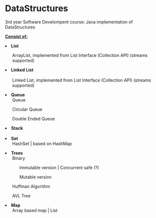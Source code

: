 # DataStructures

3rd year Software Develompent course:
Java implementation of DataStructures <br>

<b><u> Consist of: </u></b><br>
<b><li>List </b>
<ul>ArrayList, implemented from List Interface (Collection API) (streams supported)</ul></li>
<b><li>Linked List</b><br><br>
<ul>Linked List, implemented from List Interface (Collection API) (streams supported) </ul>
</li>
<li><b>Queue</b>
<ul>Queue</ul>
<ul>Circular Queue</ul>
<ul>Double Ended Queue</ul>
</li>
<b><li>Stack</li><br></b>
<b><li>Set<br></b>
<ul>HashSet | based on HashMap</ul></li>
<b><li>Trees</b>
<ul>Binary
<ul>Immutable version | Concurrent safe (?)</ul>
<ul>Mutable version</ul>
</ul>
<ul>Huffman Algorithm</ul>
<ul>AVL Tree</ul>
</li>
<b><li>Map</b>
<ul>Array based map | List </ul>

</li>